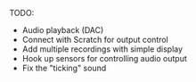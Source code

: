 TODO:
- Audio playback (DAC)
- Connect with Scratch for output control
- Add multiple recordings with simple display
- Hook up sensors for controlling audio output
- Fix the "ticking" sound

